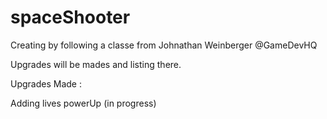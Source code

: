 # spaceShooter
Creating by following a classe from Johnathan Weinberger @GameDevHQ 

Upgrades will be mades and listing there.

Upgrades Made :

Adding lives powerUp (in progress)
